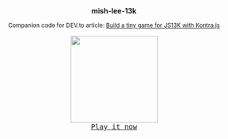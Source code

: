<div align="center">
  <strong>mish-lee-13k</strong>
  <p><sub>Companion code for DEV.to article: <a href="https://dev.to/github/build-a-tiny-game-for-js13k-with-kontra-js-8pb">Build a tiny game for JS13K with Kontra.js</a></sub></p>
  <a href="https://dev.to/github/build-a-tiny-game-for-js13k-with-kontra-js-8pb"><img width="175" src="https://user-images.githubusercontent.com/121322/128929638-fc2dc1c9-83e7-4fd1-8447-e34fd5c6872c.gif"></a><br>
  <a href="https://leereilly.net/mish-lee-13k/"><kbd>Play it now</kbd></a>
</div>
